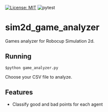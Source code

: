 [![License: MIT](https://img.shields.io/badge/License-MIT-yellow.svg)](https://opensource.org/licenses/MIT)
![pytest](https://github.com/goncamateus/sim2d_game_analyzer/workflows/pytest/badge.svg)

# sim2d_game_analyzer
Games analyzer for Robocup Simulation 2d.

## Running
```
$python game_analyzer.py
```
Choose your CSV file to analyze.

## Features
- Classify good and bad points for each agent
